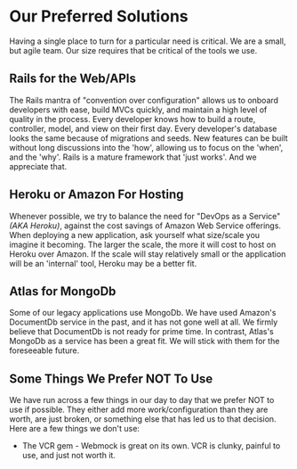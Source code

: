 # Our Preferred Solutions
Having a single place to turn for a particular need is critical. We are a small, but agile team. Our size requires that be critical of the tools we use.

## Rails for the Web/APIs
The Rails mantra of "convention over configuration" allows us to onboard developers with ease, build MVCs quickly, and maintain a high level of quality in the process. Every developer knows how to build a route, controller, model, and view on their first day. Every developer's database looks the same because of migrations and seeds. New features can be built without long discussions into the 'how', allowing us to focus on the 'when', and the 'why'. Rails is a mature framework that 'just works'. And we appreciate that.

## Heroku or Amazon For Hosting
Whenever possible, we try to balance the need for "DevOps as a Service" _(AKA Heroku)_, against the cost savings of Amazon Web Service offerings. When deploying a new application, ask yourself what size/scale you imagine it becoming. The larger the scale, the more it will cost to host on Heroku over Amazon. If the scale will stay relatively small or the application will be an 'internal' tool, Heroku may be a better fit.

## Atlas for MongoDb
Some of our legacy applications use MongoDb. We have used Amazon's DocumentDb service in the past, and it has not gone well at all. We firmly believe that DocumentDb is not ready for prime time. In contrast, Atlas's MongoDb as a service has been a great fit. We will stick with them for the foreseeable future.

## Some Things We Prefer NOT To Use
We have run across a few things in our day to day that we prefer NOT to use if possible. They either add more work/configuration than they are worth, are just broken, or something else that has led us to that decision. Here are a few things we don't use:
  * The VCR gem - Webmock is great on its own. VCR is clunky, painful to use, and just not worth it.
